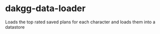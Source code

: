 # dakgg-data-loader
Loads the top rated saved plans for each character and loads them into a datastore
